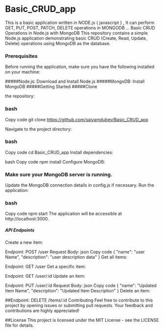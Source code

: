 # Basic_CRUD_app
This is a basic application written in NODE.js { javascript } , It can perform GET, PUT, POST, PATCH, DELETE operations in MONGODB ...
Basic CRUD Operations in Node.js with MongoDB
This repository contains a simple Node.js application demonstrating basic CRUD (Create, Read, Update, Delete) operations using MongoDB as the database.

### Prerequisites
Before running the application, make sure you have the following installed on your machine:

#####Node.js: Download and Install Node.js
#####MongoDB: Install MongoDB
#####Getting Started
#####Clone 

the repository:
### bash
Copy code
git clone https://github.com/saiyamdubey/Basic_CRUD_app

Navigate to the project directory:

### bash
Copy code
cd Basic_CRUD_app
Install dependencies:

bash
Copy code
npm install
Configure MongoDB:

### Make sure your MongoDB server is running.
Update the MongoDB connection details in config.js if necessary.
Run the application:

### bash
Copy code
npm start
The application will be accessible at http://localhost:3000.

##### API Endpoints
Create a new item:

Endpoint: POST /user
Request Body:
json
Copy code
{
  "name": "user Name",
  "description": "user description data"
}
Get all items:

Endpoint: GET /user
Get a specific item:

Endpoint: GET /user/:id
Update an item:

Endpoint: PUT /user/:id
Request Body:
json
Copy code
{
  "name": "Updated Item Name",
  "description": "Updated Item Description"
}
Delete an item:

##Endpoint: DELETE /items/:id
Contributing
Feel free to contribute to this project by opening issues or submitting pull requests. Your feedback and contributions are highly appreciated!

##License
This project is licensed under the MIT License - see the LICENSE file for details.
